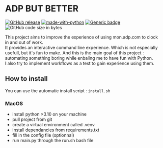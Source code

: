 # ADP BUT BETTER

[![GitHub release](https://img.shields.io/github/release/ComteHerrapait/adp_but_better.svg)](https://GitHub.com/ComteHerrapait/adp_but_better/releases/)
[![made-with-python](https://img.shields.io/badge/Made%20with-Python-1f425f.svg)](https://www.python.org/)
[![Generic badge](https://img.shields.io/badge/code_style-black-black.svg)](https://github.com/psf/black)
![GitHub code size in bytes](https://img.shields.io/github/languages/code-size/ComteHerrapait/adp_but_better)

This project aims to improve the experience of using mon.adp.com to clock in and out of work.  
It provides an interactive command line experience. Which is not especially usefull, but it's fun to make. And this is the main goal of this project : automating something boring while enbaling me to have fun with Python.  
I also try to implement workflows as a test to gain experience using them.

## How to install

You can use the automatic install script : `install.sh`

### MacOS

- install python >3.10 on your machine
- pull project from git
- create a virtual environment called .venv
- install dependancies from requirements.txt
- fill in the config file (optionnal)
- run main.py through the run.sh bash file

